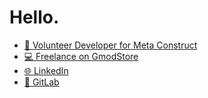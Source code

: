 # Hello.
 
- [🎈 Volunteer Developer for Meta Construct](https://metastruct.net)
- [💻 Freelance on GmodStore](https://www.gmodstore.com/users/Tenrys)
- [🌐 LinkedIn](https://www.linkedin.com/in/marceau-maubert)
- [🦊 GitLab](https://gitlab.com/marceau-maubert)

